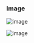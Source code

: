 ### Image 
![image](https://github.com/user-attachments/assets/2fe84d3d-3866-458a-8e78-7a8fd665c1bb)

![image](https://github.com/user-attachments/assets/9ce34b74-d7a2-4687-91cb-705242a9662a)
